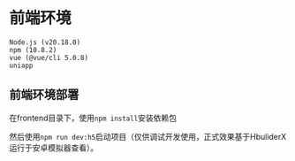 # 前端环境

```
Node.js (v20.18.0)
npm (10.8.2)
vue (@vue/cli 5.0.8)
uniapp
```

## 前端环境部署

在frontend目录下，使用`npm install`安装依赖包

然后使用`npm run dev:h5`启动项目（仅供调试开发使用，正式效果基于HbuliderX运行于安卓模拟器查看）。